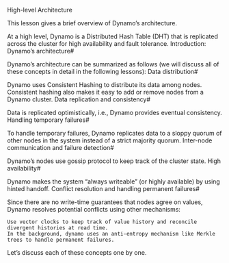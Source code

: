 High-level Architecture

This lesson gives a brief overview of Dynamo’s architecture.

At a high level, Dynamo is a Distributed Hash Table (DHT) that is replicated across the cluster for high availability and fault tolerance.
Introduction: Dynamo’s architecture#

Dynamo’s architecture can be summarized as follows (we will discuss all of these concepts in detail in the following lessons):
Data distribution#

Dynamo uses Consistent Hashing to distribute its data among nodes. Consistent hashing also makes it easy to add or remove nodes from a Dynamo cluster.
Data replication and consistency#

Data is replicated optimistically, i.e., Dynamo provides eventual consistency.
Handling temporary failures#

To handle temporary failures, Dynamo replicates data to a sloppy quorum of other nodes in the system instead of a strict majority quorum.
Inter-node communication and failure detection#

Dynamo’s nodes use gossip protocol to keep track of the cluster state.
High availability#

Dynamo makes the system “always writeable” (or highly available) by using hinted handoff.
Conflict resolution and handling permanent failures#

Since there are no write-time guarantees that nodes agree on values, Dynamo resolves potential conflicts using other mechanisms:

    Use vector clocks to keep track of value history and reconcile divergent histories at read time.
    In the background, dynamo uses an anti-entropy mechanism like Merkle trees to handle permanent failures.

Let’s discuss each of these concepts one by one.
